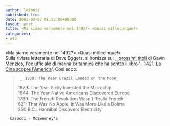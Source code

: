 ```yaml
---
author: leibniz
published: true
date: 2003-03-07 08:53:00+00:00
layout: post
title: «Ma siamo veramente nel 1492?» «Quasi millecinque!»
categories:
- web
---
```


«Ma siamo veramente nel 1492?» «Quasi millecinque!»  
   Sulla rivista letteraria di   Dave Eggers, si ironizza sui  [   prossimi titoli ][1]di Gavin Menzies, l'ex ufficiale di marina britannica che ha scritto il libro '[   1421. La Cina scopre l'America][2]'. Cosi ecco:

 

>   
> 
> 	   _ 1939: The Year Brazil Landed on the Moon_
>   1879: The Year Sicily Invented the Microchip  
>   1844: The Year Native Americans Discovered Europe  
>  1789: The French Revolution Wasn't Really French  
>   621: That Was No Apple, It Was More Like a Dolma  
>   250 B.C.: Hannibal Discovers Electricity  

> 
>

 

	  Carocci - McSweeney's

[1]:	http://www.mcsweeneys.net/
[2]:	http://www.carocci.it/carocci/servlet/LoadPageNet;jsessionid=8269F814CBC7274563FC6EC9FC93ECAE?page=32&init=sec&act=scheda&cod=2080